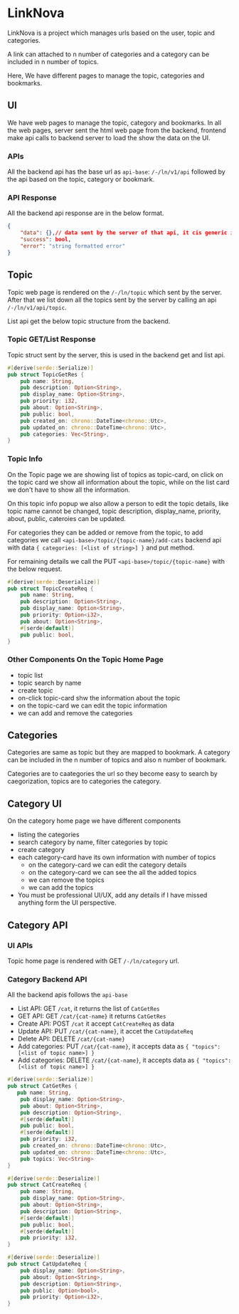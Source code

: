 # LinkNova

LinkNova is a project which manages urls based on the user, topic and categories.

A link can attached to n number of categories and a category can be included in n number of topics.

Here, We have different pages to manage the topic, categories and bookmarks.


## UI

We have web pages to manage the topic, category and bookmarks. In all the web pages,
server sent the html web page from the backend, frontend make api calls to backend 
server to load the show the data on the UI. 


### APIs

All the backend api has the base url as `api-base`: `/-/ln/v1/api` followed by the api based on the 
topic, category or bookmark.


### API Response

All the backend api response are in the below format.

```json
{
    "data": {},// data sent by the server of that api, it cis generic in nature
    "success": bool,
    "error": "string formatted error" 
}
```


## Topic


Topic web page is rendered on the `/-/ln/topic` which sent by the server. After that we list down
all the topics sent by the server by calling an api `/-/ln/v1/api/topic`.


List api get the below topic structure from the backend.

### Topic GET/List Response

Topic struct sent by the server, this is used in the backend get and list api.

```rust
#[derive(serde::Serialize)]
pub struct TopicGetRes {
    pub name: String,
    pub description: Option<String>,
    pub display_name: Option<String>,
    pub priority: i32,
    pub about: Option<String>,
    pub public: bool,
    pub created_on: chrono::DateTime<chrono::Utc>,
    pub updated_on: chrono::DateTime<chrono::Utc>,
    pub categories: Vec<String>,
}

```

### Topic Info

On the Topic page we are showing list of topics as topic-card, on click on the topic card we
show all information about the topic, while on the list card we don't have to show all the information.

On this topic info popup we also allow a person to edit the topic details, like topic name cannot be changed,
topic description, display_name, priority, about, public, cateroies can be updated.

For categories they can be added or remove from the topic, to add categories we call `<api-base>/topic/{topic-name}/add-cats`
backend api with data `{ categories: [<list of string>] }` and put method.

For remaining details we call the PUT `<api-base>/topic/{topic-name}` with the below request.

```rust
#[derive(serde::Deserialize)]
pub struct TopicCreateReq {
    pub name: String,
    pub description: Option<String>,
    pub display_name: Option<String>,
    pub priority: Option<i32>,
    pub about: Option<String>,
    #[serde(default)]
    pub public: bool,
}
```

### Other Components On the Topic Home Page

- topic list
- topic search by name
- create topic
- on-click topic-card shw the information about the topic
 - on the topic-card we can edit the topic information
 - we can add and remove the categories


 ## Categories

 Categories are same as topic but they are mapped to bookmark. A category can be included in the
 n number of topics and also n number of bookmark.

 Categories are to caategories the url so they become easy to search by caegorization, topics are to
 categories the category.


 ## Category UI

On the category home page we have different components
- listing the categories
- search category by name, filter categories by topic
- create category
- each category-card have its own information with number of topics
  - on the category-card we can edit the category details
  - on the category-card we can see the all the added topics
  - we can remove the topics
  - we can add the topics
- You must be professional UI/UX, add any details if I have missed anything form the UI
  perspective.


## Category API


### UI APIs

Topic home page is rendered with GET `/-/ln/category` url.


### Category Backend API

All the backend apis follows the `api-base`

- List API: GET `/cat`, it returns the list of `CatGetRes`
- GET API: GET `/cat/{cat-name}` it returns `CatGetRes`
- Create API: POST `/cat` it accept `CatCreateReq` as data
- Update API: PUT `/cat/{cat-name}`, it accet the `CatUpdateReq`
- Delete API: DELETE `/cat/{cat-name}`
- Add categories: PUT `/cat/{cat-name}`, it accepts data as `{ "topics": [<list of topic name>] }`
- Add categories: DELETE `/cat/{cat-name}`, it accepts data as `{ "topics": [<list of topic name>] }`


```rust
#[derive(serde::Serialize)]
pub struct CatGetRes {
   pub name: String,
    pub display_name: Option<String>,
    pub about: Option<String>,
    pub description: Option<String>,
    #[serde(default)]
    pub public: bool,
    #[serde(default)]
    pub priority: i32,
    pub created_on: chrono::DateTime<chrono::Utc>,
    pub updated_on: chrono::DateTime<chrono::Utc>,
    pub topics: Vec<String>
}

#[derive(serde::Deserialize)]
pub struct CatCreateReq {
    pub name: String,
    pub display_name: Option<String>,
    pub about: Option<String>,
    pub description: Option<String>,
    #[serde(default)]
    pub public: bool,
    #[serde(default)]
    pub priority: i32,
}

#[derive(serde::Deserialize)]
pub struct CatUpdateReq {
    pub display_name: Option<String>,
    pub about: Option<String>,
    pub description: Option<String>,
    pub public: Option<bool>,
    pub priority: Option<i32>,
}

```